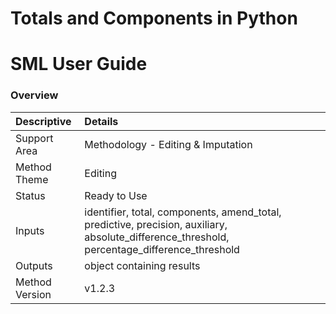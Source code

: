 # Totals and Components in Python 
# SML User Guide

### Overview

 | Descriptive      | Details                                                  |
 |:---              | :----                                                    |
 | Support Area     | Methodology - Editing & Imputation                       | 
 | Method Theme     | Editing                                                  |
 | Status           | Ready to Use                                             |
 | Inputs           | identifier, total, components, amend_total, predictive, precision, auxiliary, absolute_difference_threshold, percentage_difference_threshold |
 | Outputs          | object containing results                                |
 | Method Version   | v1.2.3                                                   |


